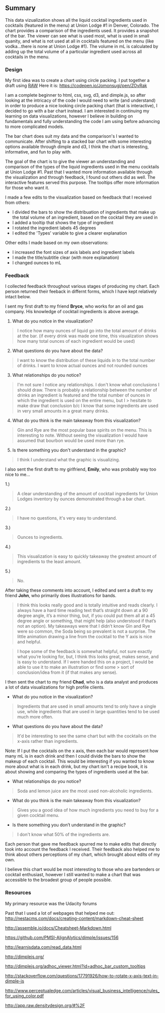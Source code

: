 ## Summary

This data vizualization shows all the liquid cocktail ingredients used in cocktails 
(featured in the menu) at Union Lodge #1 in Denver, Colorado. The chart provides a 
comparison of the ingredients used. It provides a snapshot of the bar.
The viewer can see what is used most, what is used in small quanity, and what is not 
used at all in cocktails featured on the menu (like vodka...there is none at Union Lodge #1). 
The volume in mL is calculated by adding up the total volume of a particular ingredient used 
across all cocktails in the menu. 

### Design

My first idea was to create a chart using circle packing. I put together a draft using [RAW](http://app.raw.densitydesign.org/#%2F)
Here it is: https://codepen.io/Jomonsugi/pen/ZOvRak

I am a complete beginner to html, css, svg, d3, and dimple.js, so after looking
at the intricacy of the code I would need to write (and understand) in order to 
produce a nice looking circle packing chart (that is interactive), I decided to go 
with a bar chart instead. I am interested in continuing my learning on data visualizations,
however I believe in building on fundamentals and fully understanding the code
I am using before advancing to more complicated models. 

The bar chart does suit my data and the comparison's I wanted to communicate.
After shifting to a stacked bar chart with some interesting options available through
dimple and d3, I think the chart is interesting, informative, and fun to play with. 

The goal of the chart is to give the viewer an understanding and comparison of the types 
of the liquid ingredients used in the menu cocktails at Union Lodge #1. Past that I wanted
more information available through the visualization and through feedback, I found out others
did as well. The interactive features served this purpose. The tooltips offer more information 
for those who want it.

I made a few edits to the visualization based on feedback that I received
from others: 

* I divided the bars to show the distribuation of ingredients that make up 
the total volume of an ingredient, based on the cocktail they are used in 
* I added a tooltip that shows the type of ingredient
* I rotated the ingredient labels 45 degrees 
* I edited the 'Types' variable to give a clearer explanation

Other edits I made based on my own observations:

* I increased the font sizes of axis labels and ingredient labels
* I made the title/subtitle clear (with more explanation)
* I changed ounces to mL

### Feedback

I collected feedback throughout various stages of producing my chart. 
Each person returned their feeback in differnt forms, which I have kept relatively intact below. 

I sent my first draft to my friend **Bryce**, who works for an oil and gas company. 
His knowledge of cocktail ingredients is above average. 

1. What do you notice in the visualization?

 > I notice how many ounces of liquid go into the total amount of drinks at the bar. (if every drink was made one time, 
 > this visualization shows how many total ounces of each ingredient would be used)

2. What questions do you have about the data?

 > I want to know the distribution of these liquids in to the total number of drinks. 
 > I want to know actual ounces and not rounded ounces

3. What relationships do you notice?

 > I'm not sure I notice any relationships. I don't know what conclusions I should draw. There is probably a relationship between the 
 > number of drinks an ingredient is featured and the total number of ounces in which the ingredient is used on the entire menu, but I > hesitate to make draw that conclusion b/c I know that some ingredients are used in very small amounts in a great many drinks.

4. What do you think is the main takeaway from this visualization?

 > Gin and Rye are the most popular base spirits on the menu. This is interesting to note. Without seeing the visualization I would 
 > have assumed that bourbon would be used more than rye. 

5. Is there something you don't understand in the graphic?

 > I think I understand what the graphic is visualizing. 

I also sent the first draft to my girlfriend, **Emily**, who was probably way too nice to me...

1.) 
 > A clear understanding of the amount of cocktail ingredients for Union Lodges inventory by ounces demonstrated through a bar chart.

2.) 
 > I have no questions, it's very easy to understand.

3.) 
 > Ounces to ingredients.

4.) 
 > This visualization is easy to quickly takeaway the greatest amount of ingredients to the least amount. 

5.) 
 > No.

After taking these comments into account, I edited and sent a draft to my friend **John**, 
who primarily does illustrations for bands. 

> I think this looks really good and is totally intuitive and reads clearly. I always have a hard time reading text that’s straight 
> down at a 90 degree angle, it’s a minor thing, but, if you could put them all at a 45 degree angle or something, that might help 
> (also understood if that’s not an option). My takeaways were that I didn’t know Gin and Rye were so common, the Soda being so 
> prevalent is not a surprise. The little animation drawing a line from the cocktail to the Y axis is nice and helpful. 

> I hope some of the feedback is somewhat helpful, not sure exactly what you’re looking for, but, I think this looks great, makes 
> sense, and is easy to understand. If I were handed this on a project, I would be able to use it to make an illustration or find some > sort of conclusion/idea from it (if that makes any sense). 

I then sent the chart to my friend **Chad**, who is a data analyst and produces a lot of data visualizations for high profile clients. 

* What do you notice in the visualization?

 > Ingredients that are used in small amounts tend to only have a single use, while ingredients 
 > that are used in large quantities tend to be used much more often.
 
* What questions do you have about the data?

 > It'd be interesting to see the same chart but with the cocktails on the x-axis rather than ingredients.
 
Note: If I put the cocktails on the x axis, then each bar would represent how many mL is in each drink
and then I could divide the bars to show the makeup of each cocktail. This would be interesting if you 
wanted to know more about what is in each drink, but my chart isn't a recipe book, it is about showing and 
comparing the types of ingredients used at the bar. 
 
* What relationships do you notice?

 > Soda and lemon juice are the most used non-alcoholic ingredients.
 
* What do you think is the main takeaway from this visualization?

 > Gives you a good idea of how much ingredients you need to buy for a given cocktail menu.
 
* Is there something you don’t understand in the graphic?

 > I don't know what 50% of the ingredients are.


Each person that gave me feedback spurred me to make edits that directly took into account the 
feedback I received. Their feedback also helped me to think about others perceptions of my chart, 
which brought about edits of my own. 

I believe this chart would be most interesting to those who are bartenders or cocktail enthusiast, however
I still wanted to make a chart that was accessible to the broadest group of people possible. 

### Resources 
My primary resource was the Udacity forums

Past that I used a lot of webpages that helped me out:
http://nestacms.com/docs/creating-content/markdown-cheat-sheet

http://assemble.io/docs/Cheatsheet-Markdown.html

https://github.com/PMSI-AlignAlytics/dimple/issues/156

http://learnjsdata.com/read_data.html

http://dimplejs.org/

http://dimplejs.org/adhoc_viewer.html?id=adhoc_bar_custom_tooltips

http://stackoverflow.com/questions/17791926/how-to-rotate-x-axis-text-in-dimple-js

http://www.perceptualedge.com/articles/visual_business_intelligence/rules_for_using_color.pdf

http://app.raw.densitydesign.org/#%2F










